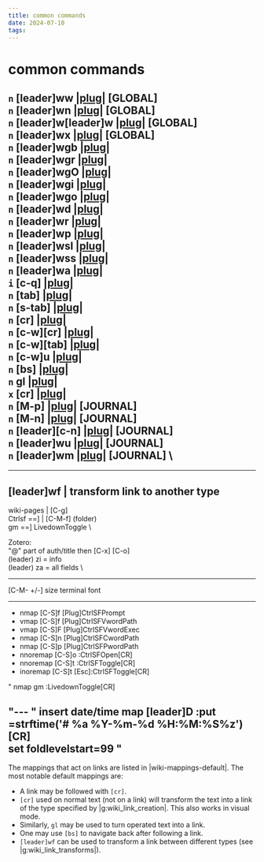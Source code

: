 ```yaml
---
title: common commands
date: 2024-07-10
tags: 
---
```


# common commands

`n`     [leader]ww          |[plug](wiki-index)|                 [GLOBAL] \
  `n`     [leader]wn          |[plug](wiki-open)|                  [GLOBAL] \
  `n`     [leader]w[leader]w  |[plug](wiki-journal)|               [GLOBAL] \
  `n`     [leader]wx          |[plug](wiki-reload)|                [GLOBAL] \
  `n`     [leader]wgb         |[plug](wiki-graph-find-backlinks)| \
  `n`     [leader]wgr         |[plug](wiki-graph-related)| \
  `n`     [leader]wgO         |[plug](wiki-graph-check-orphans)| \
  `n`     [leader]wgi         |[plug](wiki-graph-in)| \
  `n`     [leader]wgo         |[plug](wiki-graph-out)| \
  `n`     [leader]wd          |[plug](wiki-page-delete)| \
  `n`     [leader]wr          |[plug](wiki-page-rename)| \
  `n`     [leader]wp          |[plug](wiki-export)| \
  `n`     [leader]wsl         |[plug](wiki-tag-list)| \
  `n`     [leader]wss         |[plug](wiki-tag-search)| \
  `n`     [leader]wa          |[plug](wiki-link-add)| \
  `i`     [c-q]               |[plug](wiki-link-add)| \
  `n`     [tab]               |[plug](wiki-link-next)| \
  `n`     [s-tab]             |[plug](wiki-link-prev)| \
  `n`     [cr]                |[plug](wiki-link-follow)| \
  `n`     [c-w][cr]           |[plug](wiki-link-follow-split)| \
  `n`     [c-w][tab]          |[plug](wiki-link-follow-vsplit)| \
  `n`     [c-w]u              |[plug](wiki-link-follow-tab)| \
  `n`     [bs]                |[plug](wiki-link-return)| \
  `n`     gl                  |[plug](wiki-link-transform-operator)| \
  `x`     [cr]                |[plug](wiki-link-transform-visual)| \
  `n`     [M-p]               |[plug](wiki-journal-prev)|          [JOURNAL] \
  `n`     [M-n]               |[plug](wiki-journal-next)|          [JOURNAL] \
  `n`     [leader][c-n]       |[plug](wiki-journal-copy-tonext)|   [JOURNAL] \
  `n`     [leader]wu          |[plug](wiki-journal-toweek)|        [JOURNAL] \
  `n`     [leader]wm          |[plug](wiki-journal-tomonth)|       [JOURNAL] \
---

---
  [leader]wf       | transform link to another type
---

wiki-pages   | [C-g] \
Ctrlsf ==]   | [C-M-f] (folder) \
gm ==] LivedownToggle \

Zotero: \
    "@" part of auth/title then [C-x] [C-o]  \
    (leader) zi = info \
    (leader) za = all fields \

---

[C-M- +/-] size terminal font

---

- nmap     [C-S]f [Plug]CtrlSFPrompt
- vmap     [C-S]f [Plug]CtrlSFVwordPath
- vmap     [C-S]F [Plug]CtrlSFVwordExec
- nmap     [C-S]n [Plug]CtrlSFCwordPath
- nmap     [C-S]p [Plug]CtrlSFPwordPath
- nnoremap [C-S]o :CtrlSFOpen[CR]
- nnoremap [C-S]t :CtrlSFToggle[CR]
- inoremap [C-S]t [Esc]:CtrlSFToggle[CR]

"
nmap gm :LivedownToggle[CR]

"---
" insert date/time
map [leader]D :put =strftime('# %a %Y-%m-%d %H:%M:%S%z')[CR]  \
set foldlevelstart=99
"
---
The mappings that act on links are listed in |wiki-mappings-default|. The most
notable default mappings are:

- A link may be followed with `[cr]`.
- `[cr]` used on normal text (not on a link) will transform the text into
  a link of the type specified by |g:wiki_link_creation|. This also works in
  visual mode.
- Similarly, `gl` may be used to turn operated text into a link.
- One may use `[bs]` to navigate back after following a link.
- `[leader]wf` can be used to transform a link between different types (see
  |g:wiki_link_transforms|).

